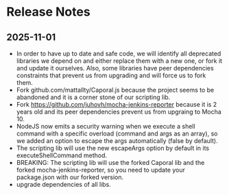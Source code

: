 # Release Notes

## 2025-11-01

- In order to have up to date and safe code, we will identify all deprecated libraries we depend on and either replace them with a new one,
  or fork it and update it ourselves. Also, some libraries have peer dependencies constraints that prevent us from upgrading and will force us to fork them.
- Fork github.com/mattallty/Caporal.js because the project seems to be abandoned and it is a corner stone of our scripting lib.
- Fork https://github.com/juhovh/mocha-jenkins-reporter because it is 2 years old and its peer dependencies prevent us from upgraing to Mocha 10.
- NodeJS now emits a security warning when we execute a shell command with a specific overload (command and args as an array), so we added an option
  to escape the args automatically (false by default).
- The scripting lib will use the new escapeArgs option by default in its executeShellCommand method.
- BREAKING: The scripting lib will use the forked Caporal lib and the forked mocha-jenkins-reporter, so you need to update your package.json
  with our forked version.
- upgrade dependencies of all libs.
